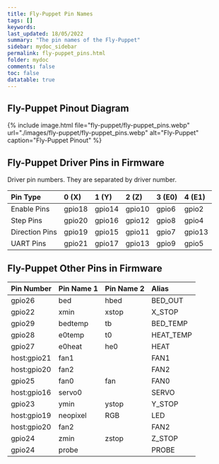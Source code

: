 ```yaml
---
title: Fly-Puppet Pin Names
tags: []
keywords: 
last_updated: 18/05/2022
summary: "The pin names of the Fly-Puppet"
sidebar: mydoc_sidebar
permalink: fly-puppet_pins.html
folder: mydoc
comments: false
toc: false
datatable: true
---
```


## Fly-Puppet Pinout Diagram

{% include image.html 
file="fly-puppet/fly-puppet_pins.webp" 
url="./images/fly-puppet/fly-puppet_pins.webp" alt="Fly-Puppet" 
caption="Fly-Puppet Pinout" %}

## Fly-Puppet Driver Pins in Firmware

Driver pin numbers. They are separated by driver number.

<div class="datatable-begin"></div>

|Pin Type|0 (X)|1 (Y)|2 (Z)|3 (E0)|4 (E1)|
| :------------- |:-------------|:-------------|:-------------|:-------------|:-------------|
|Enable Pins|gpio18|gpio14|gpio10|gpio6|gpio2|
|Step Pins|gpio20|gpio16|gpio12|gpio8|gpio4|
|Direction Pins|gpio19|gpio15|gpio11|gpio7|gpio13|
|UART Pins|gpio21|gpio17|gpio13|gpio9|gpio5|

<div class="datatable-end"></div>

## Fly-Puppet Other Pins in Firmware 

<div class="datatable-begin"></div>

|Pin Number|Pin Name 1|Pin Name 2|Alias|
| :------------- |:-------------|:-------------|:-------------|
|gpio26|bed|hbed|BED_OUT|
|gpio22|xmin|xstop|X_STOP|
|gpio29|bedtemp|tb|BED_TEMP|
|gpio28|e0temp|t0|HEAT_TEMP|
|gpio27|e0heat|he0|HEAT|
|host:gpio21|fan1||FAN1|
|host:gpio20|fan2||FAN2|
|gpio25|fan0|fan|FAN0|
|host:gpio16|servo0||SERVO|
|gpio23|ymin|ystop|Y_STOP|
|host:gpio19|neopixel|RGB|LED|
|host:gpio20|fan2||FAN2|
|gpio24|zmin|zstop|Z_STOP|
|gpio24|probe||PROBE|

<div class="datatable-end"></div>